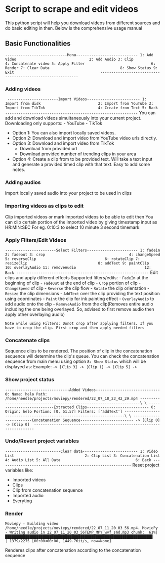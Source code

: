 # Script to scrape and edit videos

This python script will help you download videos from different sources and do basic editing in then.
Below is the comprehensive usage manual

## Basic Functionalities

`----------------------------Menu----------------------------
1: Add Video                                 2: Add Audio
3: Clip                                      4: Concatenate video
5: Apply Filter                              6: Render
7: Clear Data                                8: Show Status
9: Exit                                      
------------------------------------------------------------`

### Adding videos
`
-----------------------Import Videos------------------------
1: Import from disk                          2: Import from YouTube
3: Import from TikTok                        4: Create from Text
5: Back
------------------------------------------------------------`
You can add and download videos simultaneously into your current project.
Downloading only supports:
	- YouTube
	- TikTok
- Option 1: You can also import locally saved videos.
- Option 2: Download and import video from YouTube video urls directly.
- Option 3: Download and import video from TikTok
	- Download from provided url
	- Download provided number of trending clips in your area
- Option 4: Create a clip from to be provided text. Will take a text input and generate a provided timed clip with that text. Easy to add some notes.

### Adding audios
Import locally saved audio into your project to be used in clips

### Importing videos as clips to edit
Clip imported videos or mark imported videos to be able to edit then
You can clip certain portion of the imported video by giving timestamp input as HR:MIN:SEC
For eg. 0:10:3 to select 10 minute 3 second timemark

### Apply Filters/Edit Videos
`-----------------------Select Filters-----------------------
1: fadein                                    2: fadeout
3: crop                                      4: changeSpeed
5: reverseClip                               6: rotateClip
7: resizeClip                                8: addText
9: paintClip                                 10: overlayAudio
11: removeAudio                               12: Back
------------------------------------------------------------`
Edit clips and apply different effects
Supported filters/edits:
	- `FadeIn` at the beginning of clip
	- `FadeOut` at the end of clip
	- `Crop` portion of clip
	- `ChangeSpeed` of clip
	- `Reverse` the clip flow
	- `Rotate` the clip orientation
	- `Resize` the clip dimensions
	- `AddText` over the clip providing the text position using coordinates
	- `Paint` the clip for ink painting effect
	- `OverlayAudio` to add audio onto the clip
	- `RemoveAudio` from the clip(Removes entire audio including the one being overlayed. So, advised to first remove audio then apply other overlaying audio)

`Note while using Filters:
Donot crop after applying filters. If you have to crop the clip. First crop and then apply needed filters`

### Concatenate clips
Sequence clips to be rendered. The position of clip in the concatenation sequence will determine the clip's queue.
You can check the concatenation sequence from main menu using option `8: Show Status` which will be displayed as:
Example: `-> [Clip 3] -> [Clip 1] -> [Clip 5] ->`

### Show project status
`-----------------------------Added Videos-----------------------------
	0: Name: helo
		Path: /home/needle/projects/moviepy/rendered/22_07_10_23_42_29.mp4
----------------------------------------------------------------------\
\
---------------------------Extracted Clips----------------------------
	0: Origin: helo
		Portion: [0, 51.57]
		Filters: ['addText']
----------------------------------------------------------------------\
\
------------------------Concatenation Sequence------------------------
	-> [Clip 0] -> [Clip 0] 
 ----------------------------------------------------------------------`
### Undo/Revert project variables
`-------------------------Clear data-------------------------
1: Video List                                2: Clip List
3: Concatenation List                        4: Audio List
5: All Data                                  6: Back
------------------------------------------------------------`
Reset project variables like:
- Imported videos
- Clips
- Clip from concatenation sequence
- Imported audio
- Everyting

### Render
`Moviepy - Building video /home/needle/projects/moviepy/rendered/22_07_11_20_03_56.mp4.
MoviePy - Writing audio in 22_07_11_20_03_56TEMP_MPY_wvf_snd.mp3
chunk:  61%|██████████████████████████████████████████████████████████████████▋                                           | 1379/2275 [00:00<00:00, 1449.76it/s, now=None]`

Renderes clips after concatenation according to the concatenation sequence